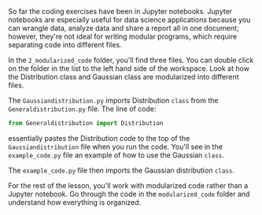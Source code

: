 So far the coding exercises have been in Jupyter notebooks. Jupyter notebooks are especially useful for data science applications because you can wrangle data, analyze data and share a report all in one document; however, they're not ideal for writing modular programs, which require separating code into different files.

In the `2_modularized_code` folder, you'll find three files. You can double click on the folder in the list to the left hand side of the workspace. Look at how the Distribution class and Gaussian class are modularized into different files.

The `Gaussiandistribution.py` imports Distribution `class` from the `Generaldistribution.py` file. The line of code:

```python
from Generaldistribution import Distribution
```

essentially pastes the Distribution code to the top of the `Gaussiandistribution` file when you run the code. You'll see in the `example_code.py` file an example of how to use the Gaussian `class`.

The `example_code.py` file then imports the Gaussian distribution `class`.

For the rest of the lesson, you'll work with modularized code rather than a Jupyter notebook. Go through the code in the `modularized_code` folder and understand how everything is organized.
